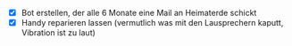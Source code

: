 - [x] Bot erstellen, der alle 6 Monate eine Mail an Heimaterde schickt
- [x] Handy reparieren lassen (vermutlich was mit den Lausprechern kaputt, Vibration ist zu laut)